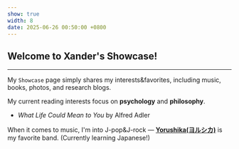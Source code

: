 ```yaml
---
show: true
width: 8
date: 2025-06-26 00:50:00 +0800
---
```


<div class="p-4">
    <h2>Welcome to Xander's Showcase!</h2>
    <hr />
    <p>
        My <code>Showcase</code> page simply shares my interests&favorites, including music, books, photos, and research blogs.
    </p>
    <p>
        My current reading interests focus on <b>psychology</b> and <b>philosophy</b>.
        <ul>
        <li><i>What Life Could Mean to You</i> by Alfred Adler</li>
        </ul>
    </p>
    <p>When it comes to music, I'm into J-pop&J-rock —  <a href="https://yorushika.com/?lang=en" target="_blank"><b>Yorushika(ヨルシカ)</b></a> is my favorite band. (Currently learning Japanese!)
    </p>
</div>